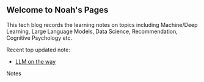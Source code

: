 ## Welcome to Noah's Pages

This tech blog records the learning notes on topics including Machine/Deep Learning, Large Language Models, Data Science, Recommendation, Cognitive Psychology etc. 

Recent top updated note: 
- [LLM on the way](https://github.com/noahwoo/noahwoo.github.io/blob/master/llm-notes.md)

Notes

